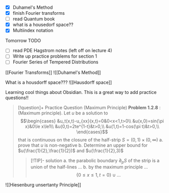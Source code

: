 - [x] Duhamel's Method
- [x] finish Fourier transforms
- [ ] read Quantum book
- [x]  what is a housedorf space??
- [x]  Multiindex notation

Tomorrow TODO
- [ ] read PDE Hagstrom notes (left off on lecture 4)
- [ ] Write up practice problems for section 1
- [ ] Fourier Series of Tempered Distributions

[[Fourier Transforms]]
![[Duhamel's Method]]

What is a housdorff space???
![[Hausdorff space]]


Learning cool things about Obsidian. This is a great way to add practice questions!!

>[!question]+ Practice Question (Maximum Principle)
> __Problem 1.2.8__ : (Maximum principle). Let $u$ be a solution to
> $$\begin{cases}
> &u_t(x,t)-u_{xx}(x,t)=0&0<x<1,t>0\\ 	
> &u(x,0)=sin(\pi x)&0\le x\le1\\ 	
> &u(0,t)=2te^{1-t}&t>0,\\ 	
> &u(1,t)=1-cos(\pi t)&t>0,\\ 	
> \end{cases}$$
> that is continuous on the closure of the half-strip $S=(0,1)\times (0,\infty)$
> a. prove that $u$ is non-negative
> b. Determine an upper bound for $u(\frac{1}{2},\frac{1}{2})$ and $u(\frac{1}{2},3)$
>>[!TIP]- solution
>> a. the parabolic boundary $\partial_p S$ of the strip is a union of the half-lines ...
>> b. by the maximum principle ...
>> $$
>> \{0\le x\le 1, t=0\}\cup ...
>> $$


![[Hiesenburg unsertanty Principle]]